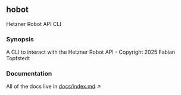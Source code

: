 ## hobot

Hetzner Robot API CLI

### Synopsis
A CLI to interact with the Hetzner Robot API - Copyright 2025 Fabian Topfstedt

### Documentation

All of the docs live in [docs/index.md](docs/hobot.md) ↗
